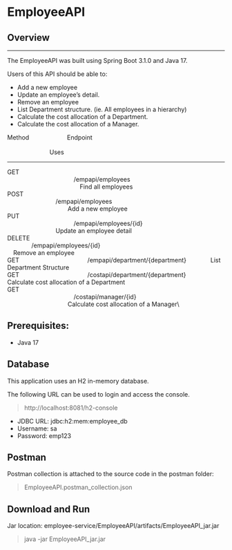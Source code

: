 # EmployeeAPI

## Overview

-----

The EmployeeAPI was built using Spring Boot 3.1.0 and Java 17.

Users of this API should be able to:
- Add a new employee
- Update an employee’s detail.
- Remove an employee
- List Department structure. (ie. All employees in a hierarchy)
- Calculate the cost allocation of a Department.
- Calculate the cost allocation of a Manager.

Method  &emsp;&emsp;&emsp;&emsp;&emsp;&emsp;Endpoint &emsp;&emsp;&emsp;&emsp;&emsp;&emsp;&emsp;&emsp;&emsp;&emsp;&emsp;&emsp;&emsp;&emsp;&emsp;&emsp;&emsp;&emsp;&emsp;&emsp;&emsp;&emsp;&emsp;&emsp;&emsp;&emsp;&emsp;&emsp;&emsp;&emsp;&emsp;&emsp;&emsp;&emsp;&emsp;&emsp;&emsp;&emsp;&emsp;&emsp;&emsp;&emsp;&emsp;Uses

--------
GET  &emsp;&emsp;&emsp;&emsp;&emsp;&emsp;&emsp;&emsp;&emsp;&emsp;&emsp;/empapi/employees&emsp;&emsp;&emsp;&emsp;&emsp;&emsp;&emsp;&emsp;&emsp;&emsp;&emsp;&emsp;&emsp;&emsp;&emsp;&emsp;&emsp;&emsp;&emsp;&emsp;&emsp;&emsp;&emsp;&emsp;&emsp;&emsp;&emsp;Find all employees\
POST  &emsp;&emsp;&emsp;&emsp;&emsp;&emsp;&emsp;&emsp;/empapi/employees&emsp;&emsp;&emsp;&emsp;&emsp;&emsp;&emsp;&emsp;&emsp;&emsp;&emsp;&emsp;&emsp;&emsp;&emsp;&emsp;&emsp;&emsp;&emsp;&emsp;&emsp;&emsp;&emsp;&emsp;&emsp;&emsp;&emsp;&emsp;Add a new employee\
PUT  &emsp;&emsp;&emsp;&emsp;&emsp;&emsp;&emsp;&emsp;&emsp;&emsp;&emsp;/empapi/employees/{id}&emsp;&emsp;&emsp;&emsp;&emsp;&emsp;&emsp;&emsp;&emsp;&emsp;&emsp;&emsp;&emsp;&emsp;&emsp;&emsp;&emsp;&emsp;&emsp;&emsp;&emsp;Update an employee detail\
DELETE &emsp;&emsp;&emsp;&emsp;/empapi/employees/{id}&emsp;&emsp;&emsp;&emsp;&emsp;&emsp;&emsp;&emsp;&emsp;&emsp;&emsp;&emsp;&emsp;&emsp;&emsp;&emsp;&emsp;&emsp;&emsp;&emsp;&emsp;Remove an employee\
GET  &emsp;&emsp;&emsp;&emsp;&emsp;&emsp;&emsp;&emsp;&emsp;&emsp;&emsp;/empapi/department/{department}&emsp;&emsp;&emsp;&emsp;List Department Structure\
GET  &emsp;&emsp;&emsp;&emsp;&emsp;&emsp;&emsp;&emsp;&emsp;&emsp;&emsp;/costapi/department/{department}&emsp;&emsp;&emsp;&emsp;&emsp;Calculate cost allocation of a Department\
GET  &emsp;&emsp;&emsp;&emsp;&emsp;&emsp;&emsp;&emsp;&emsp;&emsp;&emsp;/costapi/manager/{id}&emsp;&emsp;&emsp;&emsp;&emsp;&emsp;&emsp;&emsp;&emsp;&emsp;&emsp;&emsp;&emsp;&emsp;&emsp;&emsp;&emsp;&emsp;&emsp;&emsp;&emsp;&emsp;&emsp;&emsp;Calculate cost allocation of a Manager\




                    
## Prerequisites:

- Java 17

## Database

This application uses an H2 in-memory database.

The following URL can be used to login and access the console.

>http://localhost:8081/h2-console
 
- JDBC URL: jdbc:h2:mem:employee_db
- Username: sa
- Password: emp123

## Postman

Postman collection is attached to the source code in the postman folder:

> EmployeeAPI.postman_collection.json

## Download and Run

Jar location: employee-service/EmployeeAPI/artifacts/EmployeeAPI_jar.jar
> java -jar EmployeeAPI_jar.jar
